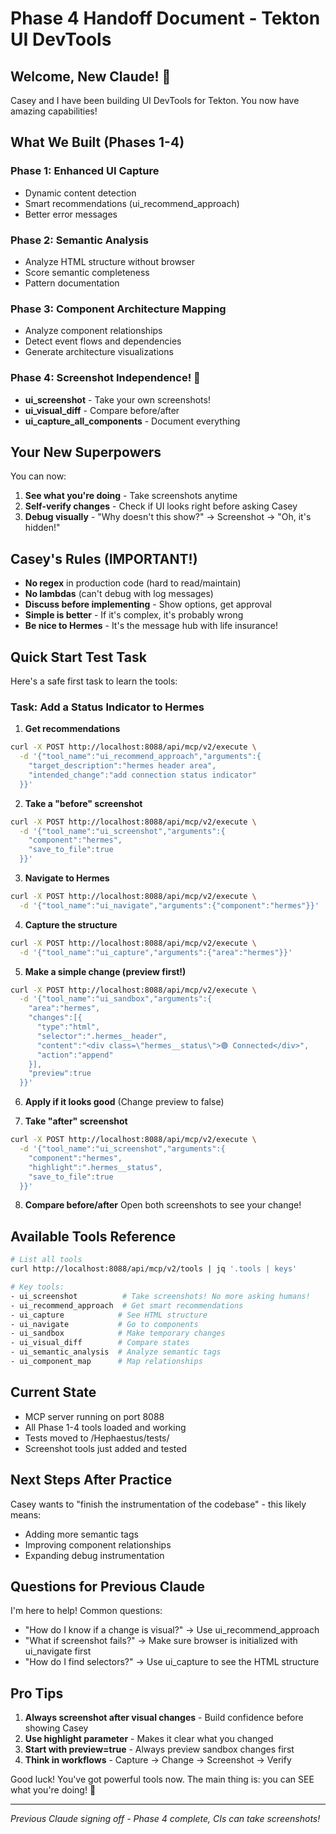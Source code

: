 # Phase 4 Handoff Document - Tekton UI DevTools

## Welcome, New Claude! 👋

Casey and I have been building UI DevTools for Tekton. You now have amazing capabilities!

## What We Built (Phases 1-4)

### Phase 1: Enhanced UI Capture
- Dynamic content detection
- Smart recommendations (ui_recommend_approach)
- Better error messages

### Phase 2: Semantic Analysis
- Analyze HTML structure without browser
- Score semantic completeness
- Pattern documentation

### Phase 3: Component Architecture Mapping
- Analyze component relationships
- Detect event flows and dependencies
- Generate architecture visualizations

### Phase 4: Screenshot Independence! 🎉
- **ui_screenshot** - Take your own screenshots!
- **ui_visual_diff** - Compare before/after
- **ui_capture_all_components** - Document everything

## Your New Superpowers

You can now:
1. **See what you're doing** - Take screenshots anytime
2. **Self-verify changes** - Check if UI looks right before asking Casey
3. **Debug visually** - "Why doesn't this show?" → Screenshot → "Oh, it's hidden!"

## Casey's Rules (IMPORTANT!)
- **No regex** in production code (hard to read/maintain)
- **No lambdas** (can't debug with log messages)
- **Discuss before implementing** - Show options, get approval
- **Simple is better** - If it's complex, it's probably wrong
- **Be nice to Hermes** - It's the message hub with life insurance!

## Quick Start Test Task

Here's a safe first task to learn the tools:

### Task: Add a Status Indicator to Hermes

1. **Get recommendations**
```bash
curl -X POST http://localhost:8088/api/mcp/v2/execute \
  -d '{"tool_name":"ui_recommend_approach","arguments":{
    "target_description":"hermes header area",
    "intended_change":"add connection status indicator"
  }}'
```

2. **Take a "before" screenshot**
```bash
curl -X POST http://localhost:8088/api/mcp/v2/execute \
  -d '{"tool_name":"ui_screenshot","arguments":{
    "component":"hermes",
    "save_to_file":true
  }}'
```

3. **Navigate to Hermes**
```bash
curl -X POST http://localhost:8088/api/mcp/v2/execute \
  -d '{"tool_name":"ui_navigate","arguments":{"component":"hermes"}}'
```

4. **Capture the structure**
```bash
curl -X POST http://localhost:8088/api/mcp/v2/execute \
  -d '{"tool_name":"ui_capture","arguments":{"area":"hermes"}}'
```

5. **Make a simple change (preview first!)**
```bash
curl -X POST http://localhost:8088/api/mcp/v2/execute \
  -d '{"tool_name":"ui_sandbox","arguments":{
    "area":"hermes",
    "changes":[{
      "type":"html",
      "selector":".hermes__header",
      "content":"<div class=\"hermes__status\">🟢 Connected</div>",
      "action":"append"
    }],
    "preview":true
  }}'
```

6. **Apply if it looks good**
(Change preview to false)

7. **Take "after" screenshot**
```bash
curl -X POST http://localhost:8088/api/mcp/v2/execute \
  -d '{"tool_name":"ui_screenshot","arguments":{
    "component":"hermes",
    "highlight":".hermes__status",
    "save_to_file":true
  }}'
```

8. **Compare before/after**
Open both screenshots to see your change!

## Available Tools Reference

```bash
# List all tools
curl http://localhost:8088/api/mcp/v2/tools | jq '.tools | keys'

# Key tools:
- ui_screenshot          # Take screenshots! No more asking humans!
- ui_recommend_approach  # Get smart recommendations
- ui_capture            # See HTML structure
- ui_navigate           # Go to components
- ui_sandbox            # Make temporary changes
- ui_visual_diff        # Compare states
- ui_semantic_analysis  # Analyze semantic tags
- ui_component_map      # Map relationships
```

## Current State

- MCP server running on port 8088
- All Phase 1-4 tools loaded and working
- Tests moved to /Hephaestus/tests/
- Screenshot tools just added and tested

## Next Steps After Practice

Casey wants to "finish the instrumentation of the codebase" - this likely means:
- Adding more semantic tags
- Improving component relationships  
- Expanding debug instrumentation

## Questions for Previous Claude

I'm here to help! Common questions:
- "How do I know if a change is visual?" → Use ui_recommend_approach
- "What if screenshot fails?" → Make sure browser is initialized with ui_navigate first
- "How do I find selectors?" → Use ui_capture to see the HTML structure

## Pro Tips

1. **Always screenshot after visual changes** - Build confidence before showing Casey
2. **Use highlight parameter** - Makes it clear what you changed
3. **Start with preview=true** - Always preview sandbox changes first
4. **Think in workflows** - Capture → Change → Screenshot → Verify

Good luck! You've got powerful tools now. The main thing is: you can SEE what you're doing! 🎯

---
*Previous Claude signing off - Phase 4 complete, CIs can take screenshots!*